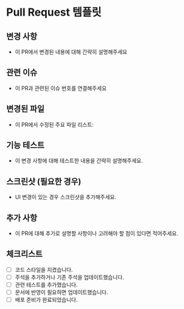 # Pull Request 템플릿

## 변경 사항
- 이 PR에서 변경된 내용에 대해 간략히 설명해주세요

## 관련 이슈
- 이 PR과 관련된 이슈 번호를 연결해주세요


## 변경된 파일
- 이 PR에서 수정된 주요 파일 리스트:

## 기능 테스트
- 이 변경 사항에 대해 테스트한 내용을 간략히 설명해주세요.


## 스크린샷 (필요한 경우)
- UI 변경이 있는 경우 스크린샷을 추가해주세요.


## 추가 사항
- 이 PR에 대해 추가로 설명할 사항이나 고려해야 할 점이 있다면 적어주세요.


## 체크리스트
- [ ] 코드 스타일을 지켰습니다.
- [ ] 주석을 추가하거나 기존 주석을 업데이트했습니다.
- [ ] 관련 테스트를 추가했습니다.
- [ ] 문서에 반영이 필요하면 업데이트했습니다.
- [ ] 배포 준비가 완료되었습니다.
